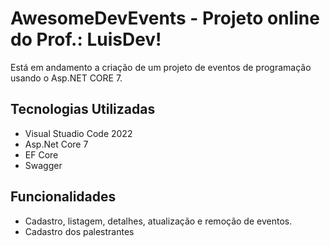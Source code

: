 # AwesomeDevEvents - Projeto online do Prof.: LuisDev!

Está em andamento a criação de um projeto de eventos de programação usando o Asp.NET CORE 7.

## Tecnologias Utilizadas

- Visual Stuadio Code 2022
- Asp.Net Core 7
- EF Core
- Swagger

## Funcionalidades

- Cadastro, listagem, detalhes, atualização e remoção de eventos.
- Cadastro dos palestrantes

